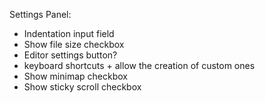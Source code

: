Settings Panel:
- Indentation input field
- Show file size checkbox
- Editor settings button?
- keyboard shortcuts + allow the creation of custom ones
- Show minimap checkbox
- Show sticky scroll checkbox